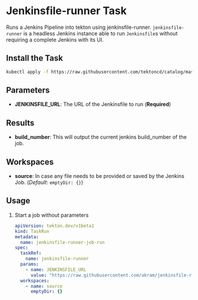 # Jenkinsfile-runner Task

Runs a Jenkins Pipeline into tekton using jenkinsfile-runner.
`jenkinsfile-runner` is a headless Jenkins instance able to run `Jenkinsfile`s without requiring a complete Jenkins with its UI.

## Install the Task

```bash
kubectl apply -f https://raw.githubusercontent.com/tektoncd/catalog/master/task/jenkinsfile-runner/0.1/jenkinsfile-runner.yaml
```

## Parameters

- **JENKINSFILE_URL**: The URL of the Jenkinsfile to run (**Required**)


## Results

- **build_number**: This will output the current jenkins build_number of the job.

## Workspaces

- **source**: In case any file needs to be provided or saved by the Jenkins Job. (_Default_: `emptyDir: {}`)

## Usage

1. Start a job without parameters

   ```yaml
   apiVersion: tekton.dev/v1beta1
   kind: TaskRun
   metadata:
     name: jenkinsfile-runner-job-run
   spec:
     taskRef:
       name: jenkinsfile-runner
     params:
       - name: JENKINSFILE_URL
         value: "https://raw.githubusercontent.com/akram/jenkinsfile-runner-openshift/8470426cc2211dabb0555efaaef0aced59e9b4a3/Jenkinsfile"
     workspaces:
       - name: source
         emptyDir: {}
   ```

